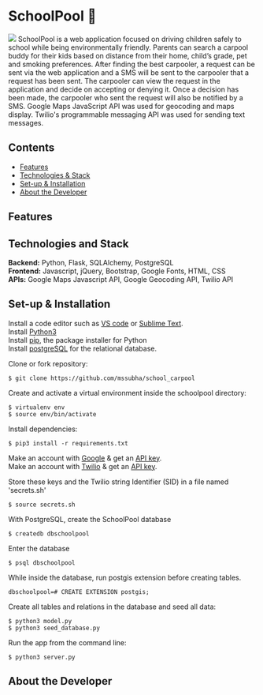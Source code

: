 # SchoolPool 🌱 
![](file:///Users/victorsi/Desktop/Screen%20Shot%202020-03-14%20at%2012.44.09%20AM.png)
SchoolPool is a web application focused on driving children safely to school while being environmentally friendly. Parents can search a carpool buddy for their kids based on distance from their home, child’s grade, pet and smoking preferences. After finding the best carpooler, a request can be sent via the web application and a SMS will be sent to the carpooler that a request has been sent. The carpooler can view the request in the application and decide on accepting or denying it. Once a decision has been made, the carpooler who sent the request will also be notified by a SMS. Google Maps JavaScript API was used for geocoding and maps display. Twilio's programmable messaging API was used for sending text messages.<br>

## Contents
* [Features](#features)
* [Technologies & Stack](#techstack)
* [Set-up & Installation](#installation)
* [About the Developer](#aboutme)

## <a name="features"></a>  Features


## <a name="techstack"></a> Technologies and Stack
**Backend:**
Python, Flask, SQLAlchemy, PostgreSQL <br>
**Frontend:**
Javascript, jQuery, Bootstrap, Google Fonts, HTML, CSS <br>
**APIs:**
Google Maps Javascript API, Google Geocoding API, Twilio API



## <a name="installation"></a> Set-up & Installation
Install a code editor such as [VS code](https://code.visualstudio.com/download) or [Sublime Text](https://www.sublimetext.com/).<br>
Install [Python3](https://www.python.org/downloads/mac-osx/)<br>
Install [pip](https://pip.pypa.io/en/stable/installing/), the package installer for Python <br>
Install [postgreSQL](https://www.postgresql.org/) for the relational database.<br>


Clone or fork repository:
```
$ git clone https://github.com/mssubha/school_carpool
```
Create and activate a virtual environment inside the schoolpool directory:
```
$ virtualenv env
$ source env/bin/activate
```
Install dependencies:
```
$ pip3 install -r requirements.txt
```
Make an account with [Google](https://developers.google.com/maps/documentation/javascript/overview) & get an [API key](https://developers.google.com/maps/documentation/javascript/get-api-key).<br>
Make an account with [Twilio](https://www.twilio.com/docs) & get an [API key](https://www.twilio.com/docs/usage/api).<br>

Store these keys and the Twilio string Identifier (SID) in a file named 'secrets.sh' <br> 
```
$ source secrets.sh
```
With PostgreSQL, create the SchoolPool database
```
$ createdb dbschoolpool
```
Enter the database
```
$ psql dbschoolpool
```
While inside the database, run postgis extension before creating tables.
```
dbschoolpool=# CREATE EXTENSION postgis;
```
Create all tables and relations in the database and seed all data:
```
$ python3 model.py
$ python3 seed_database.py
```
Run the app from the command line:
```
$ python3 server.py
```


## <a name="aboutme"></a> About the Developer

